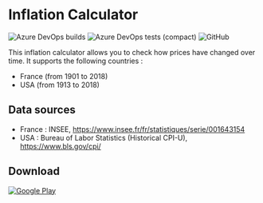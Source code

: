 # Inflation Calculator #

![Azure DevOps builds](https://img.shields.io/azure-devops/build/corenting/InflationCalculator/7) ![Azure DevOps tests (compact)](https://img.shields.io/azure-devops/tests/corenting/InflationCalculator/7?compact_message) ![GitHub](https://img.shields.io/github/license/corenting/InflationCalculator)

This inflation calculator allows you to check how prices have changed over time.
It supports the following countries :
- France (from 1901 to 2018)
- USA (from 1913 to 2018)

## Data sources ##
- France : INSEE, https://www.insee.fr/fr/statistiques/serie/001643154
- USA : Bureau of Labor Statistics (Historical CPI-U), https://www.bls.gov/cpi/

## Download ##
[![Google Play](http://developer.android.com/images/brand/fr_generic_rgb_wo_60.png)](https://play.google.com/store/apps/details?id=fr.corenting.convertisseureurofranc)
